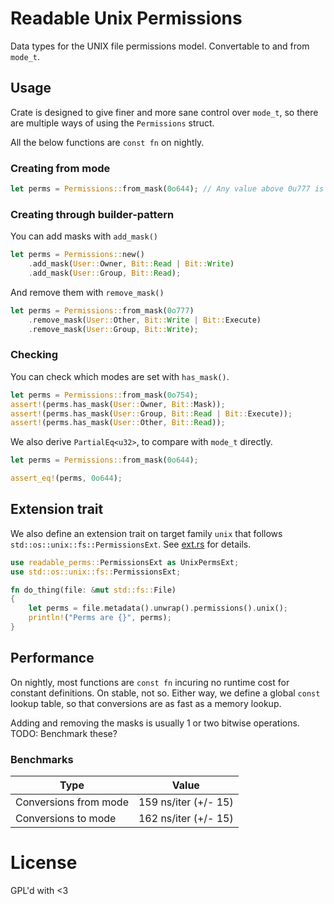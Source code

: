 # Readable Unix Permissions

Data types for the UNIX file permissions model. Convertable to and from `mode_t`.

## Usage

Crate is designed to give finer and more sane control over `mode_t`, so there are multiple ways of using the `Permissions` struct.

All the below functions are `const fn` on nightly.

### Creating from mode

``` rust
let perms = Permissions::from_mask(0o644); // Any value above 0u777 is truncated.
```

### Creating through builder-pattern

You can add masks with `add_mask()`
``` rust
let perms = Permissions::new()
	.add_mask(User::Owner, Bit::Read | Bit::Write)
	.add_mask(User::Group, Bit::Read);
```
And remove them with `remove_mask()`

``` rust
let perms = Permissions::from_mask(0o777)
	.remove_mask(User::Other, Bit::Write | Bit::Execute)
	.remove_mask(User::Group, Bit::Write);
```

### Checking 
You can check which modes are set with `has_mask()`.

``` rust
let perms = Permissions::from_mask(0o754);
assert!(perms.has_mask(User::Owner, Bit::Mask));
assert!(perms.has_mask(User::Group, Bit::Read | Bit::Execute));
assert!(perms.has_mask(User::Other, Bit::Read));
```

We also derive `PartialEq<u32>`, to compare with `mode_t` directly.

``` rust
let perms = Permissions::from_mask(0o644);

assert_eq!(perms, 0o644);
```

## Extension trait

We also define an extension trait on target family `unix` that follows `std::os::unix::fs::PermissionsExt`.
See [ext.rs] for details.

[ext.rs]: ./src/ext.rs

``` rust
use readable_perms::PermissionsExt as UnixPermsExt;
use std::os::unix::fs::PermissionsExt;

fn do_thing(file: &mut std::fs::File)
{
	let perms = file.metadata().unwrap().permissions().unix();
	println!("Perms are {}", perms);
}
```

## Performance
On nightly, most functions are `const fn` incuring no runtime cost for constant definitions. On stable, not so. Either way, we define a global `const` lookup table, so that conversions are as fast as a memory lookup.

Adding and removing the masks is usually 1 or two bitwise operations. TODO: Benchmark these?

### Benchmarks

 | Type                  | Value                |
 |-----------------------|----------------------|
 | Conversions from mode | 159 ns/iter (+/- 15) |
 | Conversions to mode   | 162 ns/iter (+/- 15) |

# License
GPL'd with <3
